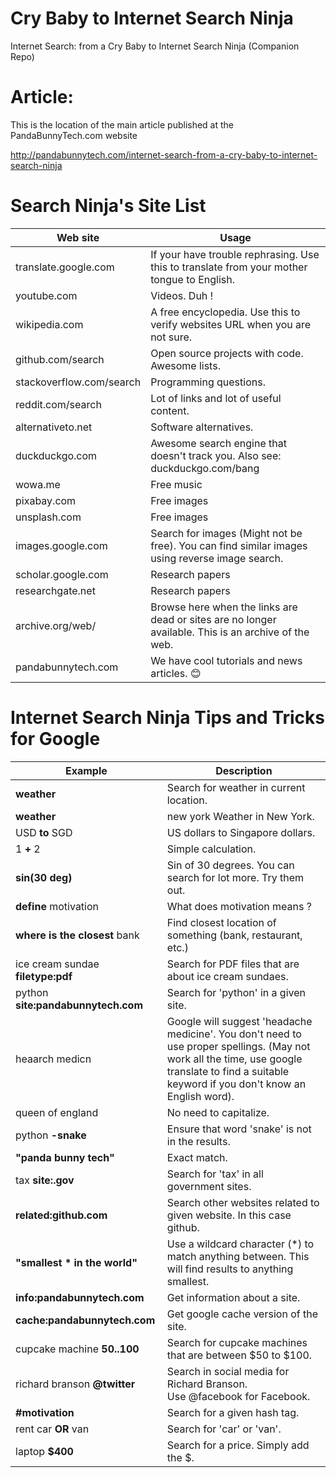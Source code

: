 # Cry Baby to Internet Search Ninja
Internet Search: from a Cry Baby to Internet Search Ninja (Companion Repo)

# Article:
This is the location of the main article published at the PandaBunnyTech.com website

http://pandabunnytech.com/internet-search-from-a-cry-baby-to-internet-search-ninja

# Search Ninja's Site List
Web site |	Usage
-------- | --------
translate.google.com | If your have trouble rephrasing. Use this to translate from your mother tongue to English.
youtube.com  |	Videos. Duh !
wikipedia.com  | 	A free encyclopedia. Use this to verify websites URL when you are not sure.
github.com/search | Open source projects with code. Awesome lists.
stackoverflow.com/search |	Programming questions.
reddit.com/search |	Lot of links and lot of useful content.
alternativeto.net |	Software alternatives.
duckduckgo.com |	Awesome search engine that doesn't track you. Also see: duckduckgo.com/bang
wowa.me	| Free music
pixabay.com |	Free images
unsplash.com |	Free images
images.google.com |	Search for images (Might not be free). You can find similar images using reverse image search.
scholar.google.com | Research papers
researchgate.net | Research papers
archive.org/web/ | Browse here when the links are dead or sites are no longer available. This is an archive of the web.
pandabunnytech.com | We have cool tutorials and news articles. :blush:

# Internet Search Ninja Tips and Tricks for Google
Example |	Description
-------- | --------
**weather**	| Search for weather in current location.
**weather**	| new york	Weather in New York.
USD **to** SGD |	US dollars to Singapore dollars.
1 **+** 2	|	Simple calculation.
**sin(**30 deg**)**	|	Sin of 30 degrees. You can search for lot more. Try them out.
**define** motivation	|	What does motivation means ?
**where is the closest** bank	|	Find closest location of something (bank, restaurant, etc.)
ice cream sundae **filetype:pdf**	|	Search for PDF files that are about ice cream sundaes.
python **site:pandabunnytech.com** |	Search for 'python' in a given site.
heaarch medicn	|	Google will suggest 'headache medicine'. You don't need to use proper spellings. (May not work all the time, use google translate to find a suitable keyword if you don't know an English word).
queen of england |	No need to capitalize.
python **-snake**	|	Ensure that word 'snake' is not in the results.
**"panda bunny tech"**	|	Exact match.
tax **site:.gov**	|	Search for 'tax' in all government sites.
**related:github.com**	|	Search other websites related to given website. In this case github.
**"smallest * in the world"**	|	Use a wildcard character (*) to match anything between. This will find results to anything smallest.
**info:pandabunnytech.com**	|	Get information about a site.
**cache:pandabunnytech.com**	|	Get google cache version of the site.
cupcake machine **$50..$100**	|	Search for cupcake machines that are between $50 to $100.
richard branson **@twitter**	|	Search in social media for Richard Branson. Use @facebook for Facebook.
**#motivation**	|	Search for a given hash tag.
rent car **OR** van	|	Search for 'car' or 'van'.
laptop **$400**	|	Search for a price. Simply add the $.
